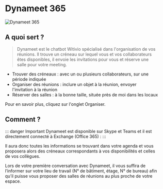 # Dynameet 365

<div class="image_center">
  <img :src="$withBase('/assets/img/fr/dynameet/dynameet.png')" alt="Dynameet 365">
</div>


## A quoi sert ?

>Dynameet est le chatbot Witivio spécialisé dans l'organisation de vos réunions. Il trouve un créneau sur lequel vous et vos collaborateurs êtes disponibles, il envoie les invitations pour vous et réserve une salle pour votre meeting.

* Trouver des créneaux : avec un ou plusieurs collaborateurs, sur une période indiquée
* Organiser des réunions : inclure un objet à la réunion, envoyer l'invitation à la réunion
* Réserver des salles : à la bonne taille, située près de moi dans les locaux


Pour en savoir plus, cliquez sur l'onglet Organiser.

## Comment ?

::: danger Important
Dynameet est disponible sur Skype et Teams et il est directement connecté à Exchange (Office 365) :
:::

Il aura donc toutes les informations se trouvant dans votre agenda et vous proposera alors des créneaux correspondants à vos disponibilités et celles de vos collègues.

Lors de votre première conversation avec Dynameet, il vous suffira de l’informer sur votre lieu de travail (N° de bâtiment, étage, N° de bureau) afin qu’il puisse vous proposer des salles de réunions au plus proche de votre espace.

